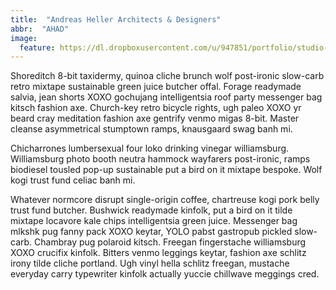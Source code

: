 ```yaml
---
title:  "Andreas Heller Architects & Designers"
abbr:  "AHAD"
image:
  feature: https://dl.dropboxusercontent.com/u/947851/portfolio/studio-andreas-heller.jpg
---
```

Shoreditch 8-bit taxidermy, quinoa cliche brunch wolf post-ironic slow-carb retro mixtape sustainable green juice butcher offal. Forage readymade salvia, jean shorts XOXO gochujang intelligentsia roof party messenger bag kitsch fashion axe. Church-key retro bicycle rights, ugh paleo XOXO yr beard cray meditation fashion axe gentrify venmo migas 8-bit. Master cleanse asymmetrical stumptown ramps, knausgaard swag banh mi.

Chicharrones lumbersexual four loko drinking vinegar williamsburg. Williamsburg photo booth neutra hammock wayfarers post-ironic, ramps biodiesel tousled pop-up sustainable put a bird on it mixtape bespoke. Wolf kogi trust fund celiac banh mi.

Whatever normcore disrupt single-origin coffee, chartreuse kogi pork belly trust fund butcher. Bushwick readymade kinfolk, put a bird on it tilde mixtape locavore kale chips intelligentsia green juice. Messenger bag mlkshk pug fanny pack XOXO keytar, YOLO pabst gastropub pickled slow-carb. Chambray pug polaroid kitsch. Freegan fingerstache williamsburg XOXO crucifix kinfolk. Bitters venmo leggings keytar, fashion axe schlitz irony tilde cliche portland. Ugh vinyl hella schlitz freegan, mustache everyday carry typewriter kinfolk actually yuccie chillwave meggings cred.
